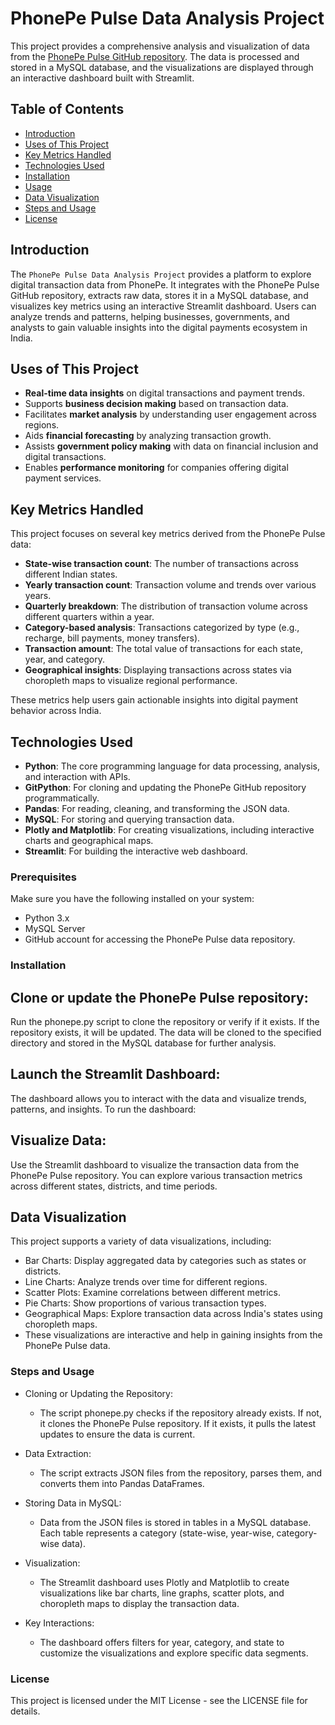 # PhonePe Pulse Data Analysis Project

This project provides a comprehensive analysis and visualization of data from the [PhonePe Pulse GitHub repository](https://github.com/PhonePe/pulse). The data is processed and stored in a MySQL database, and the visualizations are displayed through an interactive dashboard built with Streamlit.

## Table of Contents
- [Introduction](#introduction)
- [Uses of This Project](#Uses-of-This-Project)
- [Key Metrics Handled](#Key-Metrics-Handled)
- [Technologies Used](#technologies-used)
- [Installation](#installation)
- [Usage](#usage)
- [Data Visualization](#data-visualization)
- [ Steps and Usage](#Steps-and-Usage)
- [License](#license)

## Introduction

The `PhonePe Pulse Data Analysis Project` provides a platform to explore digital transaction data from PhonePe. It integrates with the PhonePe Pulse GitHub repository, extracts raw data, stores it in a MySQL database, and visualizes key metrics using an interactive Streamlit dashboard. Users can analyze trends and patterns, helping businesses, governments, and analysts to gain valuable insights into the digital payments ecosystem in India.

## Uses of This Project

- **Real-time data insights** on digital transactions and payment trends.
- Supports **business decision making** based on transaction data.
- Facilitates **market analysis** by understanding user engagement across regions.
- Aids **financial forecasting** by analyzing transaction growth.
- Assists **government policy making** with data on financial inclusion and digital transactions.
- Enables **performance monitoring** for companies offering digital payment services.

## Key Metrics Handled

This project focuses on several key metrics derived from the PhonePe Pulse data:

- **State-wise transaction count**: The number of transactions across different Indian states.
- **Yearly transaction count**: Transaction volume and trends over various years.
- **Quarterly breakdown**: The distribution of transaction volume across different quarters within a year.
- **Category-based analysis**: Transactions categorized by type (e.g., recharge, bill payments, money transfers).
- **Transaction amount**: The total value of transactions for each state, year, and category.
- **Geographical insights**: Displaying transactions across states via choropleth maps to visualize regional performance.

These metrics help users gain actionable insights into digital payment behavior across India.

## Technologies Used

- **Python**: The core programming language for data processing, analysis, and interaction with APIs.
- **GitPython**: For cloning and updating the PhonePe GitHub repository programmatically.
- **Pandas**: For reading, cleaning, and transforming the JSON data.
- **MySQL**: For storing and querying transaction data.
- **Plotly and Matplotlib**: For creating visualizations, including interactive charts and geographical maps.
- **Streamlit**: For building the interactive web dashboard.

### Prerequisites

Make sure you have the following installed on your system:

- Python 3.x
- MySQL Server
- GitHub account for accessing the PhonePe Pulse data repository.

### Installation
## Clone or update the PhonePe Pulse repository:

Run the phonepe.py script to clone the repository or verify if it exists. If the repository exists, it will be updated.
The data will be cloned to the specified directory and stored in the MySQL database for further analysis.

## Launch the Streamlit Dashboard:

The dashboard allows you to interact with the data and visualize trends, patterns, and insights. To run the dashboard:

## Visualize Data:

Use the Streamlit dashboard to visualize the transaction data from the PhonePe Pulse repository. You can explore various transaction metrics across different states, districts, and time periods.

## Data Visualization
This project supports a variety of data visualizations, including:

- Bar Charts: Display aggregated data by categories such as states or districts.
- Line Charts: Analyze trends over time for different regions.
- Scatter Plots: Examine correlations between different metrics.
- Pie Charts: Show proportions of various transaction types.
- Geographical Maps: Explore transaction data across India's states using choropleth maps.
- These visualizations are interactive and help in gaining insights from the PhonePe Pulse data.

### Steps and Usage
* Cloning or Updating the Repository:
    - The script phonepe.py checks if the repository already exists. If not, it clones the PhonePe Pulse repository. If it exists, it pulls the latest updates to ensure the data is current.

* Data Extraction:
    - The script extracts JSON files from the repository, parses them, and converts them into Pandas DataFrames.

* Storing Data in MySQL:
    - Data from the JSON files is stored in tables in a MySQL database. Each table represents a category (state-wise, year-wise, category-wise data).

* Visualization:
    - The Streamlit dashboard uses Plotly and Matplotlib to create visualizations like bar charts, line graphs, scatter plots, and choropleth maps to display the transaction data.

* Key Interactions:
    - The dashboard offers filters for year, category, and state to customize the visualizations and explore specific data segments.

### License
This project is licensed under the MIT License - see the LICENSE file for details.
